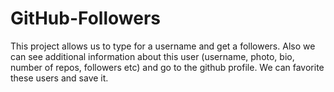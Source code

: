 # GitHub-Followers
This project allows us to type for a username and get a followers. 
Also we can see additional information about this user (username, photo, bio, number of repos, followers etc) and go to the github profile.
We can favorite these users and save it.
